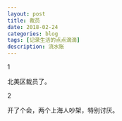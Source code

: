 ```yaml
---
layout: post
title: 裁员
date: 2018-02-24
categories: blog
tags: [记录生活的点点滴滴]
description: 流水账
---
```


1 

北美区裁员了。

2

开了个会，两个上海人吵架，特别讨厌。















